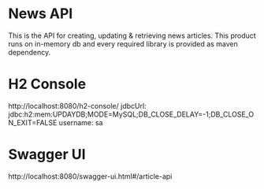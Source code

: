 # News API
This is the API for creating, updating & retrieving news articles. This product runs on in-memory db and every required library is provided as maven dependency.


# H2 Console

http://localhost:8080/h2-console/
jdbcUrl: jdbc:h2:mem:UPDAYDB;MODE=MySQL;DB_CLOSE_DELAY=-1;DB_CLOSE_ON_EXIT=FALSE
username: sa

# Swagger UI

http://localhost:8080/swagger-ui.html#/article-api


